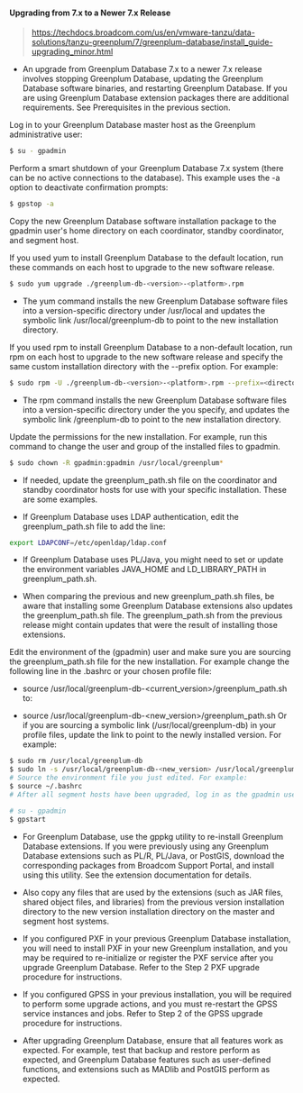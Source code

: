 #### Upgrading from 7.x to a Newer 7.x Release
> https://techdocs.broadcom.com/us/en/vmware-tanzu/data-solutions/tanzu-greenplum/7/greenplum-database/install_guide-upgrading_minor.html

- An upgrade from Greenplum Database 7.x to a newer 7.x release involves stopping Greenplum Database, updating the Greenplum Database software binaries, and restarting Greenplum Database. If you are using Greenplum Database extension packages there are additional requirements. See Prerequisites in the previous section.

Log in to your Greenplum Database master host as the Greenplum administrative user:

```sh
$ su - gpadmin
```

Perform a smart shutdown of your Greenplum Database 7.x system (there can be no active connections to the database). This example uses the -a option to deactivate confirmation prompts:

```sh
$ gpstop -a
```

Copy the new Greenplum Database software installation package to the gpadmin user's home directory on each coordinator, standby coordinator, and segment host.

If you used yum to install Greenplum Database to the default location, run these commands on each host to upgrade to the new software release.

```sh
$ sudo yum upgrade ./greenplum-db-<version>-<platform>.rpm
```

- The yum command installs the new Greenplum Database software files into a version-specific directory under /usr/local and updates the symbolic link /usr/local/greenplum-db to point to the new installation directory.

If you used rpm to install Greenplum Database to a non-default location, run rpm on each host to upgrade to the new software release and specify the same custom installation directory with the --prefix option. For example:

```sh
$ sudo rpm -U ./greenplum-db-<version>-<platform>.rpm --prefix=<directory>
```

- The rpm command installs the new Greenplum Database software files into a version-specific directory under the <directory> you specify, and updates the symbolic link <directory>/greenplum-db to point to the new installation directory.

Update the permissions for the new installation. For example, run this command to change the user and group of the installed files to gpadmin.

```sh
$ sudo chown -R gpadmin:gpadmin /usr/local/greenplum*
```

- If needed, update the greenplum_path.sh file on the coordinator and standby coordinator hosts for use with your specific installation. These are some examples.

- If Greenplum Database uses LDAP authentication, edit the greenplum_path.sh file to add the line:
```sh
export LDAPCONF=/etc/openldap/ldap.conf
```

- If Greenplum Database uses PL/Java, you might need to set or update the environment variables JAVA_HOME and LD_LIBRARY_PATH in greenplum_path.sh.

- When comparing the previous and new greenplum_path.sh files, be aware that installing some Greenplum Database extensions also updates the greenplum_path.sh file. The greenplum_path.sh from the previous release might contain updates that were the result of installing those extensions.

Edit the environment of the (gpadmin) user and make sure you are sourcing the greenplum_path.sh file for the new installation. For example change the following line in the .bashrc or your chosen profile file:

- source /usr/local/greenplum-db-<current_version>/greenplum_path.sh
to:

- source /usr/local/greenplum-db-<new_version>/greenplum_path.sh
Or if you are sourcing a symbolic link (/usr/local/greenplum-db) in your profile files, update the link to point to the newly installed version. For example:
```sh
$ sudo rm /usr/local/greenplum-db
$ sudo ln -s /usr/local/greenplum-db-<new_version> /usr/local/greenplum-db
# Source the environment file you just edited. For example:
$ source ~/.bashrc
# After all segment hosts have been upgraded, log in as the gpadmin user and start your Greenplum Database system:

# su - gpadmin
$ gpstart
```

- For Greenplum Database, use the gppkg utility to re-install Greenplum Database extensions. If you were previously using any Greenplum Database extensions such as PL/R, PL/Java, or PostGIS, download the corresponding packages from Broadcom Support Portal, and install using this utility. See the extension documentation for details.

- Also copy any files that are used by the extensions (such as JAR files, shared object files, and libraries) from the previous version installation directory to the new version installation directory on the master and segment host systems.

- If you configured PXF in your previous Greenplum Database installation, you will need to install PXF in your new Greenplum installation, and you may be required to re-initialize or register the PXF service after you upgrade Greenplum Database. Refer to the Step 2 PXF upgrade procedure for instructions.

- If you configured GPSS in your previous installation, you will be required to perform some upgrade actions, and you must re-restart the GPSS service instances and jobs. Refer to Step 2 of the GPSS upgrade procedure for instructions.

- After upgrading Greenplum Database, ensure that all features work as expected. For example, test that backup and restore perform as expected, and Greenplum Database features such as user-defined functions, and extensions such as MADlib and PostGIS perform as expected.